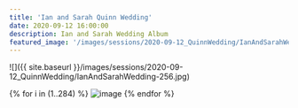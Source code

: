 ```yaml
---
title: 'Ian and Sarah Quinn Wedding'
date: 2020-09-12 16:00:00
description: Ian and Sarah Wedding Album
featured_image: '/images/sessions/2020-09-12_QuinnWedding/IanAndSarahWedding-256.jpg'
---
```


![]({{ site.baseurl }}/images/sessions/2020-09-12_QuinnWedding/IanAndSarahWedding-256.jpg)

<div class="gallery" data-columns="3">
{% for i in (1..284) %}
    <img src="{{ site.baseurl }}/images/sessions/2020-09-12_QuinnWedding/IanAndSarahWedding-{{ i }}.jpg" alt="image" />
{% endfor %}
<!--{% for image in site.static_files %}
    {% if image.path contains 'images/sessions/2020-09-12_QuinnWedding' %}
        <img src="{{ site.baseurl }}{{ image.path }}" alt="image" />
    {% endif %}
{% endfor %}-->
</div>
